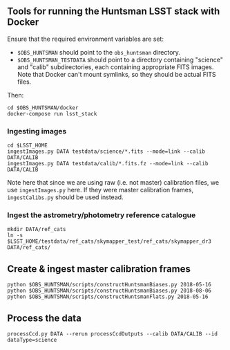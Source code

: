 ## Tools for running the Huntsman LSST stack with Docker

Ensure that the required environment variables are set:

- `$OBS_HUNTSMAN` should point to the `obs_huntsman` directory.
- `$OBS_HUNTSMAN_TESTDATA` should point to a directory containing "science" and "calib" subdirectories, each containing appropriate FITS images. Note that Docker can't mount symlinks, so they should be actual FITS files.

Then:

```
cd $OBS_HUNTSMAN/docker
docker-compose run lsst_stack
```
### Ingesting images

```
cd $LSST_HOME
ingestImages.py DATA testdata/science/*.fits --mode=link --calib DATA/CALIB
ingestImages.py DATA testdata/calib/*.fits.fz --mode=link --calib DATA/CALIB
```

Note here that since we are using raw (i.e. not master) calibration files, we use `ingestImages.py` here. If they were master calibration frames, `ingestCalibs.py` should be used instead.

### Ingest the astrometry/photometry reference catalogue
```
mkdir DATA/ref_cats
ln -s $LSST_HOME/testdata/ref_cats/skymapper_test/ref_cats/skymapper_dr3 DATA/ref_cats/
```

## Create & ingest master calibration frames
```
python $OBS_HUNTSMAN/scripts/constructHuntsmanBiases.py 2018-05-16
python $OBS_HUNTSMAN/scripts/constructHuntsmanBiases.py 2018-08-06
python $OBS_HUNTSMAN/scripts/constructHuntsmanFlats.py 2018-05-16
```

## Process the data
```
processCcd.py DATA --rerun processCcdOutputs --calib DATA/CALIB --id dataType=science
```
